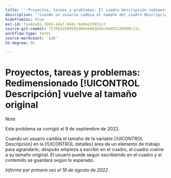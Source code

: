 ```yaml
---
title: '''Proyectos, tareas y problemas: El cuadro Descripción redimensionado vuelve al tamaño original"'
description: '"Cuando un usuario cambia el tamaño del cuadro Descripción en el área de detalles de un elemento de trabajo para agrandarlo y, a continuación, comienza a escribir en el cuadro, el cuadro vuelve a su tamaño original. El usuario puede seguir escribiendo en el cuadro y el contenido se guardará según lo esperado.'
hidefromtoc: true
exl-id: fea4ce81-786d-4daf-944c-9e6ee23931c2
source-git-commit: 7570b2a560505d66e0e83656c9a601226998c11c
workflow-type: tm+mt
source-wordcount: '126'
ht-degree: 0%

---
```


# Proyectos, tareas y problemas: Redimensionado [!UICONTROL Descripción] vuelve al tamaño original

>[!NOTE]
>
> Este problema se corrigió el 9 de septiembre de 2022.

Cuando un usuario cambia el tamaño de la variable [!UICONTROL Descripción] en la [!UICONTROL detalles] área de un elemento de trabajo para agrandarlo, después empieza a escribir en el cuadro, el cuadro vuelve a su tamaño original. El usuario puede seguir escribiendo en el cuadro y el contenido se guardará según lo esperado.

_Informe por primera vez el 18 de agosto de 2022._
